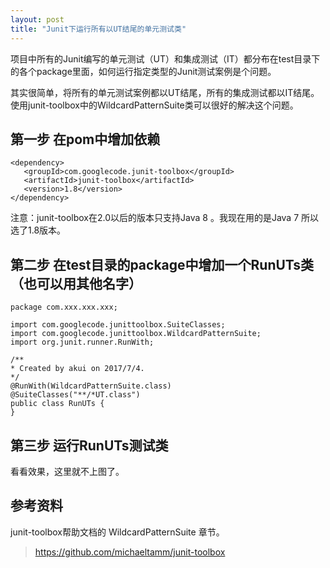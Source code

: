 ```yaml
---
layout: post
title: "Junit下运行所有以UT结尾的单元测试类"
---
```


项目中所有的Junit编写的单元测试（UT）和集成测试（IT）都分布在test目录下的各个package里面，如何运行指定类型的Junit测试案例是个问题。

其实很简单，将所有的单元测试案例都以UT结尾，所有的集成测试都以IT结尾。使用junit-toolbox中的WildcardPatternSuite类可以很好的解决这个问题。

## 第一步 在pom中增加依赖

    <dependency>
       <groupId>com.googlecode.junit-toolbox</groupId>
       <artifactId>junit-toolbox</artifactId>
       <version>1.8</version>
    </dependency> 

注意：junit-toolbox在2.0以后的版本只支持Java 8 。我现在用的是Java 7 所以选了1.8版本。

## 第二步 在test目录的package中增加一个RunUTs类（也可以用其他名字）

    package com.xxx.xxx.xxx;
    
    import com.googlecode.junittoolbox.SuiteClasses;
    import com.googlecode.junittoolbox.WildcardPatternSuite;
    import org.junit.runner.RunWith;
    
    /**
    * Created by akui on 2017/7/4.
    */
    @RunWith(WildcardPatternSuite.class)
    @SuiteClasses("**/*UT.class")
    public class RunUTs {
    }

## 第三步 运行RunUTs测试类

看看效果，这里就不上图了。

## 参考资料

junit-toolbox帮助文档的 WildcardPatternSuite 章节。

>https://github.com/michaeltamm/junit-toolbox

